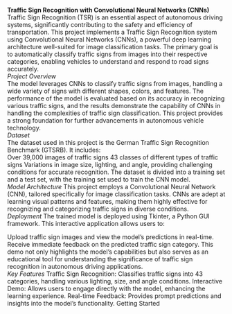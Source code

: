 **Traffic Sign Recognition with Convolutional Neural Networks (CNNs)**
<br>
Traffic Sign Recognition (TSR) is an essential aspect of autonomous driving systems, significantly contributing to the safety and efficiency of transportation. 
This project implements a Traffic Sign Recognition system using Convolutional Neural Networks (CNNs), a powerful deep learning architecture well-suited for image classification tasks. 
The primary goal is to automatically classify traffic signs from images into their respective categories, enabling vehicles to understand and respond to road signs accurately.
<br>
*Project Overview*
<br>
The model leverages CNNs to classify traffic signs from images, handling a wide variety of signs with different shapes, colors, and features.
 The performance of the model is evaluated based on its accuracy in recognizing various traffic signs, and the results demonstrate the capability of CNNs in handling the complexities of traffic sign classification. 
This project provides a strong foundation for further advancements in autonomous vehicle technology.
<br>
*Dataset*
<br>
The dataset used in this project is the German Traffic Sign Recognition Benchmark (GTSRB). It includes:
<br>
Over 39,000 images of traffic signs
43 classes of different types of traffic signs
Variations in image size, lighting, and angle, providing challenging conditions for accurate recognition.
The dataset is divided into a training set and a test set, with the training set used to train the CNN model.
<br>
*Model Architecture*
This project employs a Convolutional Neural Network (CNN), tailored specifically for image classification tasks. CNNs are adept at learning visual patterns and features, making them highly effective for recognizing and categorizing traffic signs in diverse conditions.
<br>
*Deployment*
The trained model is deployed using Tkinter, a Python GUI framework. This interactive application allows users to:

Upload traffic sign images and view the model’s predictions in real-time.
Receive immediate feedback on the predicted traffic sign category.
This demo not only highlights the model’s capabilities but also serves as an educational tool for understanding the significance of traffic sign recognition in autonomous driving applications.
<br>
*Key Features*
Traffic Sign Recognition: Classifies traffic signs into 43 categories, handling various lighting, size, and angle conditions.
Interactive Demo: Allows users to engage directly with the model, enhancing the learning experience.
Real-time Feedback: Provides prompt predictions and insights into the model’s functionality.
Getting Started
